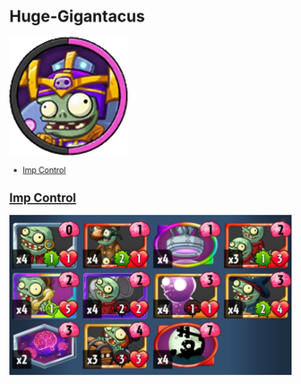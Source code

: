 # Huge-Gigantacus
![](../!Images/Heroes/Huge-GigantacusH.png)
* [Imp Control](#imp-control)

## [Imp Control](#huge-gigantacus)
![decklist](../!Images/Z%20HG%20Imp-Control.PNG)
